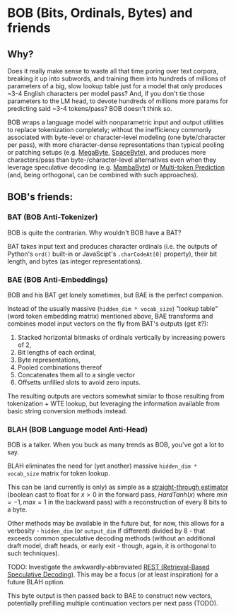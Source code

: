 # BOB (Bits, Ordinals, Bytes) and friends

## Why?
Does it really make sense to waste all that time poring over text corpora, breaking it up into subwords, and training them into hundreds of millions of parameters of a big, slow lookup table just for a model that only produces ~3-4 English characters per model pass? And, if you don't tie those parameters to the LM head, to devote hundreds of millions more params for predicting said ~3-4 tokens/pass? BOB doesn't think so.

BOB wraps a language model with nonparametric input and output utilities to replace tokenization completely; without the inefficiency commonly associated with byte-level or character-level modeling (one byte/character per pass), with more character-dense representations than typical pooling or patching setups (e.g. [MegaByte](https://arxiv.org/abs/2305.07185), [SpaceByte](https://arxiv.org/abs/2404.14408)), and produces more characters/pass than byte-/character-level alternatives even when they leverage speculative decoding (e.g. [MambaByte](https://arxiv.org/abs/2401.13660)) or [Multi-token Prediction](https://arxiv.org/abs/2404.19737) (and, being orthogonal, can be combined with such approaches). 

## BOB's friends:

### BAT (BOB Anti-Tokenizer)
BOB is quite the contrarian. Why wouldn't BOB have a BAT?

BAT takes input text and produces character ordinals (i.e. the outputs of Python's `ord()` built-in or JavaScipt's `.charCodeAt[0]` property), their bit length, and bytes (as integer representations).

### BAE (BOB Anti-Embeddings)
BOB and his BAT get lonely sometimes, but BAE is the perfect companion.

Instead of the usually massive (`hidden_dim * vocab_size`) "lookup table" (word token embedding matrix) mentioned above, BAE transforms and combines model input vectors on the fly from BAT's outputs (get it?): 

1. Stacked horizontal bitmasks of ordinals vertically by increasing powers of 2,
2. Bit lengths of each ordinal,
3. Byte representations,
4. Pooled combinations thereof
5. Concatenates them all to a single vector
6. Offsetts unfilled slots to avoid zero inputs.

The resulting outputs are vectors somewhat similar to those resulting from tokenization + WTE lookup, but leveraging the information available from basic string conversion methods instead.

### BLAH (BOB Language model Anti-Head)
BOB is a talker. When you buck as many trends as BOB, you've got a lot to say.

BLAH eliminates the need for (yet another) massive `hidden_dim * vocab_size` matrix for token lookup. 

This can be (and currently is only) as simple as a [straight-through estimator](https://arxiv.org/abs/1308.3432) (boolean cast to float for $`x > 0`$ in the forward pass, $`HardTanh(x)`$ where $`min = -1, max = 1`$ in the backward pass) with a reconstruction of every 8 bits to a byte. 

Other methods may be available in the future but, for now, this allows for a verbosity - `hidden_dim` (or `output_dim` if different) divided by 8 - that exceeds common speculative decoding methods (without an additional draft model, draft heads, or early exit - though, again, it is orthogonal to such techniques).

TODO: Investigate the awkwardly-abbreviated [REST (Retrieval-Based Speculative Decoding)](https://arxiv.org/abs/2311.08252). This may be a focus (or at least inspiration) for a future BLAH option.

This byte output is then passed back to BAE to construct new vectors, potentially prefilling multiple continuation vectors per next pass (TODO).
